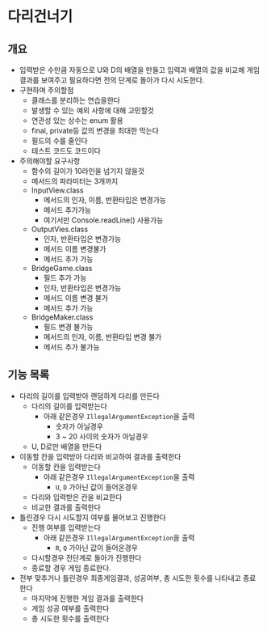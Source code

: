 # 다리건너기
## 개요
- 입력받은 수만큼 자동으로 U와 D의 배열을 만들고 입력과 배열의 값을 비교해 게임 결과를 보여주고 필요하다면 전의 단계로 돌아가 다시 시도한다.
- 구현하며 주의할점
  - 클래스를 분리하는 연습을한다
  - 발생할 수 있는 예외 사항에 대해 고민할것
  - 연관성 있는 상수는 enum 활용
  - final, private등 값의 변경을 최대한 막는다
  - 필드의 수를 줄인다
  - 테스트 코드도 코드이다
- 주의해야할 요구사항
  - 함수의 길이가 10라인을 넘기지 않을것
  - 메서드의 파라미터는 3개까지
  - InputView.class
    - 메서드의 인자, 이름, 반환타입은 변경가능
    - 메서드 추가가능
    - 여기서만 Console.readLine() 사용가능
  - OutputVies.class
    - 인자, 반환타입은 변경가능
    - 메서드 이름 변경불가 
    - 메서드 추가 가능
  - BridgeGame.class
    - 필드 추가 가능
    - 인자, 반환타입은 변경가능
    - 메서드 이름 변경 불가
    - 메서드 추가 가능
  - BridgeMaker.class
    - 필드 변경 불가능
    - 메서드의 인자, 이름, 반환타입 변경 불가
    - 메서드 추가 불가능
  
## 기능 목록
- 다리의 길이를 입력받아 랜덤하게 다리를 만든다
  - 다리의 길이를 입력받는다
    - 아래 같은경우 `IllegalArgumentException`을 출력
      - 숫자가 아닐경우
      - 3 ~ 20 사이의 숫자가 아닐경우
  - U, D로만 배열을 만든다
- 이동할 칸을 입력받아 다리와 비교하여 결과를 출력한다
  - 이동할 칸을 입력받는다
    - 아래 같은경우 `IllegalArgumentException`을 출력
      - `U`, `D` 가아닌 값이 들어온경우
  - 다리와 입력받은 칸을 비교한다
  - 비교한 결과를 출력한다
- 틀린경우 다시 시도할지 여부를 물어보고 진행한다
  - 진행 여부를 입력받는다
    - 아래 같은경우 `IllegalArgumentException`을 출력
      - `R`, `Q` 가아닌 값이 들어온경우
  - 다시할경우 전단계로 돌아가 진행한다
  - 종료할 경우 게임 종료한다.
- 전부 맞추거나 틀린경우 최종게임결과, 성공여부, 총 시도한 횟수를 나타내고 종료한다
  - 마지막에 진행한 게임 결과를 출력한다
  - 게임 성공 여부를 출력한다
  - 총 시도한 횟수를 출력한다
